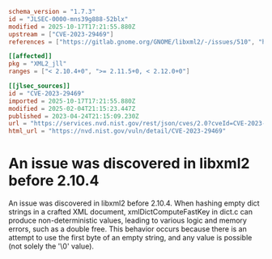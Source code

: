 ```toml
schema_version = "1.7.3"
id = "JLSEC-0000-mns39g888-52blx"
modified = 2025-10-17T17:21:55.880Z
upstream = ["CVE-2023-29469"]
references = ["https://gitlab.gnome.org/GNOME/libxml2/-/issues/510", "https://gitlab.gnome.org/GNOME/libxml2/-/releases/v2.10.4", "https://lists.debian.org/debian-lts-announce/2023/04/msg00031.html", "https://security.netapp.com/advisory/ntap-20230601-0006/", "https://gitlab.gnome.org/GNOME/libxml2/-/issues/510", "https://gitlab.gnome.org/GNOME/libxml2/-/releases/v2.10.4", "https://lists.debian.org/debian-lts-announce/2023/04/msg00031.html", "https://security.netapp.com/advisory/ntap-20230601-0006/"]

[[affected]]
pkg = "XML2_jll"
ranges = ["< 2.10.4+0", ">= 2.11.5+0, < 2.12.0+0"]

[[jlsec_sources]]
id = "CVE-2023-29469"
imported = 2025-10-17T17:21:55.880Z
modified = 2025-02-04T21:15:23.447Z
published = 2023-04-24T21:15:09.230Z
url = "https://services.nvd.nist.gov/rest/json/cves/2.0?cveId=CVE-2023-29469"
html_url = "https://nvd.nist.gov/vuln/detail/CVE-2023-29469"
```

# An issue was discovered in libxml2 before 2.10.4

An issue was discovered in libxml2 before 2.10.4. When hashing empty dict strings in a crafted XML document, xmlDictComputeFastKey in dict.c can produce non-deterministic values, leading to various logic and memory errors, such as a double free. This behavior occurs because there is an attempt to use the first byte of an empty string, and any value is possible (not solely the '\0' value).

